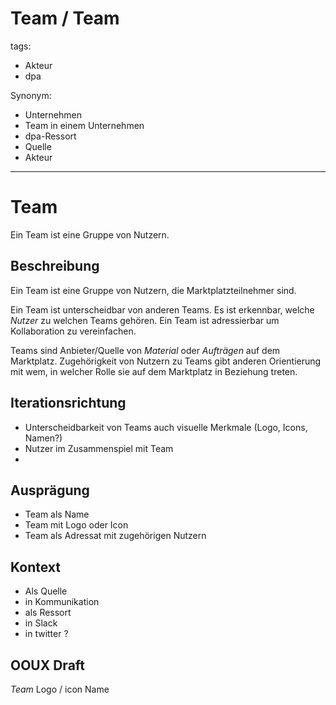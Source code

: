 
# Team / Team

tags:
* Akteur
* dpa
	
Synonym:
* Unternehmen
* Team in einem Unternehmen
* dpa-Ressort
* Quelle
* Akteur

---
# Team
Ein Team ist eine Gruppe von Nutzern.  

## Beschreibung
Ein Team ist eine  Gruppe von Nutzern, die Marktplatzteilnehmer sind.

Ein Team ist unterscheidbar von anderen Teams. Es ist erkennbar, welche *Nutzer* zu welchen Teams gehören. Ein Team ist adressierbar um Kollaboration zu vereinfachen.

Teams sind Anbieter/Quelle von *Material* oder *Aufträgen* auf dem Marktplatz. Zugehörigkeit von Nutzern zu Teams gibt anderen Orientierung mit wem, in welcher Rolle sie auf dem Marktplatz in Beziehung treten.

## Iterationsrichtung
* Unterscheidbarkeit von Teams auch visuelle Merkmale (Logo, Icons, Namen?)
* Nutzer im Zusammenspiel mit Team
* 

## Ausprägung
* Team als Name
* Team mit Logo oder Icon
* Team als Adressat mit zugehörigen Nutzern


## Kontext
* Als Quelle
* in Kommunikation
* als Ressort
* in Slack
* in twitter ?

## OOUX Draft
*Team*
Logo / icon
Name
